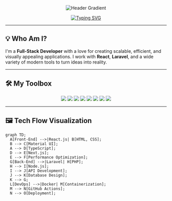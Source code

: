 <!-- 🔥 Заголовок с ASCII арт и эпичным стилем 🔥 -->
<p align="center">
  <img 
       src="https://capsule-render.vercel.app/api?type=waving&color=0:ff004c,100:2b65ff&height=300&section=header&text=🚀%20GitHub%20Mastery!%20🚀&fontSize=50&fontAlign=50&fontAlignY=40" 
       alt="Header Gradient"
/>
</p>

<!-- Вступительный блок с динамическим текстом -->
<p align="center">
  <a href="https://git.io/typing-svg">
    <img src="https://readme-typing-svg.herokuapp.com?font=Fira+Code&weight=700&size=30&duration=4000&pause=1000&color=00FFFF&background=00000000&center=true&vCenter=true&width=900&height=100&lines=Welcome+to+the+Future+of+Development!;Full-Stack+Engineering+Redefined.;React+%2B+Laravel+%2B+DevOps+%3D+Innovation.;Your+One-Stop+Tech+Inspiration+Hub." alt="Typing SVG" />
  </a>
</p>

---

## 💡 Who Am I?

I'm a **Full-Stack Developer** with a love for creating scalable, efficient, and visually appealing applications. I work with **React**, **Laravel**, and a wide variety of modern tools to turn ideas into reality.

---

## 🛠 My Toolbox

<div align="center">
  <!-- Front-End -->
  <img src="https://img.shields.io/badge/React-%2361DAFB?logo=react&logoColor=white&style=for-the-badge" />
  <img src="https://img.shields.io/badge/JavaScript-%23F7DF1E?logo=javascript&logoColor=black&style=for-the-badge" />
  <img src="https://img.shields.io/badge/TypeScript-%23007ACC?logo=typescript&logoColor=white&style=for-the-badge" />
  <!-- Back-End -->
  <img src="https://img.shields.io/badge/Laravel-%23FF2D20?logo=laravel&logoColor=white&style=for-the-badge" />
  <img src="https://img.shields.io/badge/Node.js-%23339933?logo=node.js&logoColor=white&style=for-the-badge" />
  <!-- Other -->
  <img src="https://img.shields.io/badge/Git-%23F05032?logo=git&logoColor=white&style=for-the-badge" />
  <img src="https://img.shields.io/badge/Docker-%230db7ed?logo=docker&logoColor=white&style=for-the-badge" />
  <img src="https://img.shields.io/badge/CI%2FCD-%230077B5?logo=githubactions&logoColor=white&style=for-the-badge" />
</div>

---

## 🖼️ Tech Flow Visualization

```mermaid
graph TD;
  A[Front-End] -->|React.js| B[HTML, CSS];
  B --> C[Material UI];
  A --> D[TypeScript];
  D --> E[Next.js];
  E --> F[Performance Optimization];
  G[Back-End] -->|Laravel| H[PHP];
  H --> I[Node.js];
  I --> J[API Development];
  J --> K[Database Design];
  K --> G;
  L[DevOps] -->|Docker| M[Containerization];
  M --> N[GitHub Actions];
  N --> O[Deployment];

